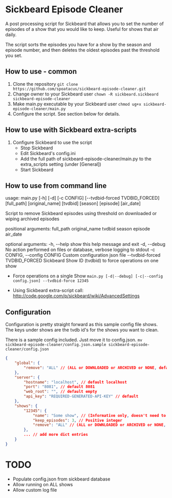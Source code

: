 # Sickbeard Episode Cleaner

A post processing script for Sickbeard that allows you to set the number of episodes of a show that you would like to keep. Useful for shows that air daily.

The script sorts the episodes you have for a show by the season and episode number, and then deletes the oldest episodes past the threshold you set.

## How to use - common

1. Clone the repository
``` git clone https://github.com/spoatacus/sickbeard-episode-cleaner.git ```
2. Change owner to your Sickbeard user
``` chown -R sickbeard.sickbeard sickbeard-episode-cleaner ```
3. Make main.py executable by your Sickbeard user
``` chmod ug+x sickbeard-episode-cleaner/main.py ```
4. Configure the script. See section below for details.

## How to use with Sickbeard extra-scripts

1. Configure Sickbeard to use the script
    - Stop Sickbeard
    - Edit Sickbeard's config.ini
    - Add the full path of sickbeard-episode-cleaner/main.py to the extra_scripts setting (under [General])
    - Start Sickbeard

## How to use from command line

usage: main.py [-h] [-d] [-c CONFIG] [--tvdbid-forced TVDBID_FORCED]
               [full_path] [original_name] [tvdbid] [season] [episode]
               [air_date]

Script to remove Sickbeard episodes using threshold on downloaded or wiping
archived episodes

positional arguments:
  full_path
  original_name
  tvdbid
  season
  episode
  air_date

optional arguments:
  -h, --help            show this help message and exit
  -d, --debug           No action performed on files or database, verbose
                        logging to stdout
  -c CONFIG, --config CONFIG
                        Custom configuration json file
  --tvdbid-forced TVDBID_FORCED
                        Sickbeard Show ID (tvdbid) to force operations on one
                        show

- Force operations on a single Show
``` main.py [-d|--debug] [-c|--config config.json] --tvdbid-force 12345 ```

- Using Sickbeard extra-script call: http://code.google.com/p/sickbeard/wiki/AdvancedSettings


## Configuration

Configuration is pretty straight forward as this sample config file shows. The keys under shows are the tvdb id's for the shows you want to clean.

There is a sample config included. Just move it to config.json.
``` mv sickbeard-episode-cleaner/config.json.sample sickbeard-episode-cleaner/config.json ```

```json
{
	"global": {
		"remove": "ALL" // (ALL or DOWNLOADED or ARCHIVED or NONE, default ALL)
	},
	"server": {
		"hostname": "localhost", // default localhost
		"port": "8081", // default 8081
		"web_root": "", // default empty
		"api_key": "REQUIRED-GENERATED-API-KEY" // default
	},
	"shows": {
		"12345": {
			"name": "Some show", // (Informative only, doesn't need to comply with DB)
			"keep_episodes": 3, // Positive integer
			"remove": "ALL" // (ALL or DOWNLOADED or ARCHIVED or NONE, default ALL)
		},
		... // add more dict entries
	}
}
```

# TODO

- Populate config.json from sickbeard database
- Allow running on ALL shows
- Allow custom log file

